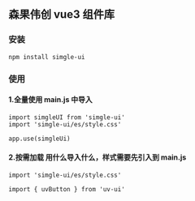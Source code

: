 ## 森果伟创 vue3 组件库

### 安装

```
npm install simgle-ui
```

### 使用

#### 1.全量使用 main.js 中导入

```
import simgleUI from 'simgle-ui'
import 'simgle-ui/es/style.css'

app.use(simgleUi)
```

#### 2.按需加载 用什么导入什么，样式需要先引入到 main.js

```
import 'simgle-ui/es/style.css'
```

```
import { uvButton } from 'uv-ui'
```
